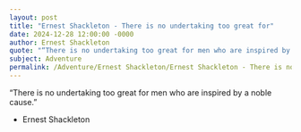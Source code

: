 ```yaml
---
layout: post
title: "Ernest Shackleton - There is no undertaking too great for"
date: 2024-12-28 12:00:00 -0000
author: Ernest Shackleton
quote: "“There is no undertaking too great for men who are inspired by a noble cause.”"
subject: Adventure
permalink: /Adventure/Ernest Shackleton/Ernest Shackleton - There is no undertaking too great for
---
```


“There is no undertaking too great for men who are inspired by a noble cause.”

- Ernest Shackleton
